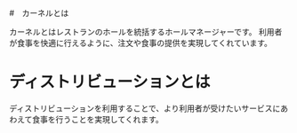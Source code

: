 #　カーネルとは

カーネルとはレストランのホールを統括するホールマネージャーです。
利用者が食事を快適に行えるように、注文や食事の提供を実現してくれています。

# ディストリビューションとは

ディストリビューションを利用することで、より利用者が受けたいサービスにあわえて食事を行うことを実現してくれます。

